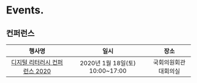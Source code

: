 # Events.

## 컨퍼런스
| 행사명 | 일시 | 장소 |
| :--------: | :--------: | :--------: |
| [디지털 리터러시 컨퍼런스 2020](https://github.com/taehoonoh/events/blob/master/200118.md "200118.md 바로가기")| 2020년 1월 18일(토) 10:00~17:00 | 국회의원회관 대회의실 |
